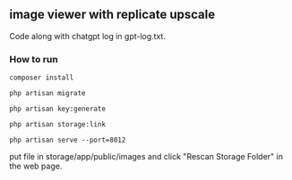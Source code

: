 ## image viewer with replicate upscale

Code along with chatgpt log in gpt-log.txt. 

### How to run
```composer install```

```php artisan migrate```

```php artisan key:generate```

```php artisan storage:link```

```php artisan serve --port=8012```

put file in storage/app/public/images and click "Rescan Storage Folder" in the web page.
